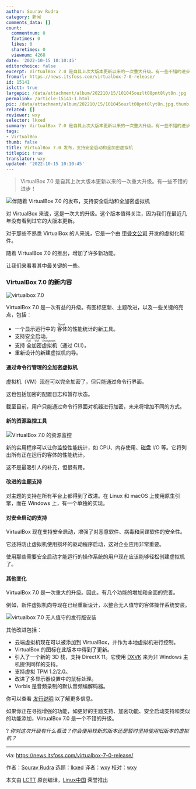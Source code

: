 ```yaml
---
author: Sourav Rudra
category: 新闻
comments_data: []
count:
  commentnum: 0
  favtimes: 0
  likes: 0
  sharetimes: 0
  viewnum: 4268
date: '2022-10-15 10:10:45'
editorchoice: false
excerpt: VirtualBox 7.0 是自其上次大版本更新以来的一次重大升级。有一些不错的进步！
fromurl: https://news.itsfoss.com/virtualbox-7-0-release/
id: 15141
islctt: true
largepic: /data/attachment/album/202210/15/101045ouzlt08pnt8lyt8n.jpg
permalink: /article-15141-1.html
pic: /data/attachment/album/202210/15/101045ouzlt08pnt8lyt8n.jpg.thumb.jpg
related: []
reviewer: wxy
selector: lkxed
summary: VirtualBox 7.0 是自其上次大版本更新以来的一次重大升级。有一些不错的进步！
tags:
- VirtualBox
thumb: false
title: VirtualBox 7.0 发布，支持安全启动和全加密虚拟机
titlepic: true
translator: wxy
updated: '2022-10-15 10:10:45'
---
```



> 
> VirtualBox 7.0 是自其上次大版本更新以来的一次重大升级。有一些不错的进步！
> 
> 
> 


![伴随着 VirtualBox 7.0 的发布，支持安全启动和全加密虚拟机](/data/attachment/album/202210/15/101045ouzlt08pnt8lyt8n.jpg)


对 VirtualBox 来说，这是一次大的升级。这个版本值得关注，因为我们在最近几年没有看到过它的大版本更新。


对于那些不熟悉 VirtualBox 的人来说，它是一个由 [甲骨文公司](https://www.oracle.com/in/) 开发的虚拟化软件。


随着 VirtualBox 7.0 的推出，增加了许多新功能。


让我们来看看其中最关键的一些。


### VirtualBox 7.0 的新内容


![virtualbox 7.0](/data/attachment/album/202210/15/101046a395mwuhwccmot5t.png)


VirtualBox 7.0 是一次有益的升级。有图标更新、主题改进，以及一些关键的亮点，包括：


* 一个显示运行中的<ruby> 客体 <rt>  Guest </rt></ruby>的性能统计的新工具。
* 支持安全启动。
* 支持<ruby> 全加密虚拟机 <rt>  Full VM Encryption </rt></ruby>（通过 CLI）。
* 重新设计的新建虚拟机向导。


#### 通过命令行管理的全加密虚拟机


虚拟机（VM）现在可以完全加密了，但只能通过命令行界面。


这也包括加密的配置日志和暂存状态。


截至目前，用户只能通过命令行界面对机器进行加密，未来将增加不同的方式。


#### 新的资源监控工具


![VirtualBox 7.0 的资源监控](/data/attachment/album/202210/15/101046vfm4f99141s49kss.png)


新的实用程序可以让你监控性能统计，如 CPU、内存使用、磁盘 I/O 等。它将列出所有正在运行的客体的性能统计。


这不是最吸引人的补充，但很有用。


#### 改进的主题支持


对主题的支持在所有平台上都得到了改进。在 Linux 和 macOS 上使用原生引擎，而在 Windows 上，有一个单独的实现。


#### 对安全启动的支持


VirtualBox 现在支持安全启动，增强了对恶意软件、病毒和间谍软件的安全性。


它还将防止虚拟机使用损坏的驱动程序启动，这对企业应用非常重要。


使用那些需要安全启动才能运行的操作系统的用户现在应该能够轻松创建虚拟机了。


#### 其他变化


VirtualBox 7.0 是一次重大的升级。因此，有几个功能的增加和全面的完善。


例如，新件虚拟机向导现在已经重新设计，以整合无人值守的客体操作系统安装。


![virtualbox 7.0 无人值守的发行版安装](/data/attachment/album/202210/15/101047vd85b97e2lj79lxl.png)


其他改进包括：


* 云端虚拟机现在可以被添加到 VirtualBox，并作为本地虚拟机进行控制。
* VirtualBox 的图标在此版本中得到了更新。
* 引入了一个新的 3D 栈，支持 DirectX 11。它使用 [DXVK](https://github.com/doitsujin/dxvk) 来为非 Windows 主机提供同样的支持。
* 支持虚拟 TPM 1.2/2.0。
* 改进了多显示器设置中的鼠标处理。
* Vorbis 是音频录制的默认音频编解码器。


你可以查看 [发行说明](https://www.virtualbox.org/wiki/Changelog-7.0) 以了解更多信息。


如果你正在寻找增强的功能，如更好的主题支持、加密功能、安全启动支持和类似的功能添加，VirtualBox 7.0 是一个不错的升级。


? *你对这次升级有什么看法？你会使用较新的版本还是暂时坚持使用旧版本的虚拟机？*




---


via: <https://news.itsfoss.com/virtualbox-7-0-release/>


作者：[Sourav Rudra](https://news.itsfoss.com/author/sourav/) 选题：[lkxed](https://github.com/lkxed) 译者：[wxy](https://github.com/wxy) 校对：[wxy](https://github.com/wxy)


本文由 [LCTT](https://github.com/LCTT/TranslateProject) 原创编译，[Linux中国](https://linux.cn/) 荣誉推出